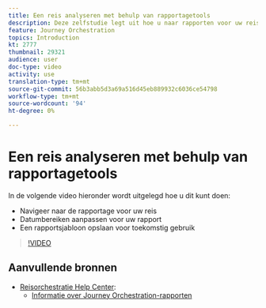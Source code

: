 ```yaml
---
title: Een reis analyseren met behulp van rapportagetools
description: Deze zelfstudie legt uit hoe u naar rapporten voor uw reis kunt navigeren, hoe u datumbereiken voor uw rapport kunt aanpassen en hoe u een rapportagesjabloon kunt opslaan voor toekomstig gebruik.
feature: Journey Orchestration
topics: Introduction
kt: 2777
thumbnail: 29321
audience: user
doc-type: video
activity: use
translation-type: tm+mt
source-git-commit: 56b3abb5d3a69a516d45eb889932c6036ce54798
workflow-type: tm+mt
source-wordcount: '94'
ht-degree: 0%

---
```



# Een reis analyseren met behulp van rapportagetools

In de volgende video hieronder wordt uitgelegd hoe u dit kunt doen:

* Navigeer naar de rapportage voor uw reis
* Datumbereiken aanpassen voor uw rapport
* Een rapportsjabloon opslaan voor toekomstig gebruik

>[!VIDEO](https://video.tv.adobe.com/v/29321?quality=12)

## Aanvullende bronnen

* [Reisorchestratie Help Center](https://docs.adobe.com/content/help/en/journeys/using/journey-orchestration-home.html):
   * [Informatie over Journey Orchestration-rapporten](https://docs.adobe.com/content/help/en/journeys/using/journey-reports/about-journey-reports.html)
